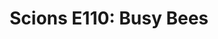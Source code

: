 ---
layout: post
title: "Scions E110: Busy Bees"
description: "Almost the entire spring slate of sports programs were..."
permalink: https://www.fromtherumbleseat.com/2022/3/21/22988545/scions-e110-busy-bees-georgia-tech-athletics-march-madness-bracket-ncaa-swim-champ-softball-baseball
---